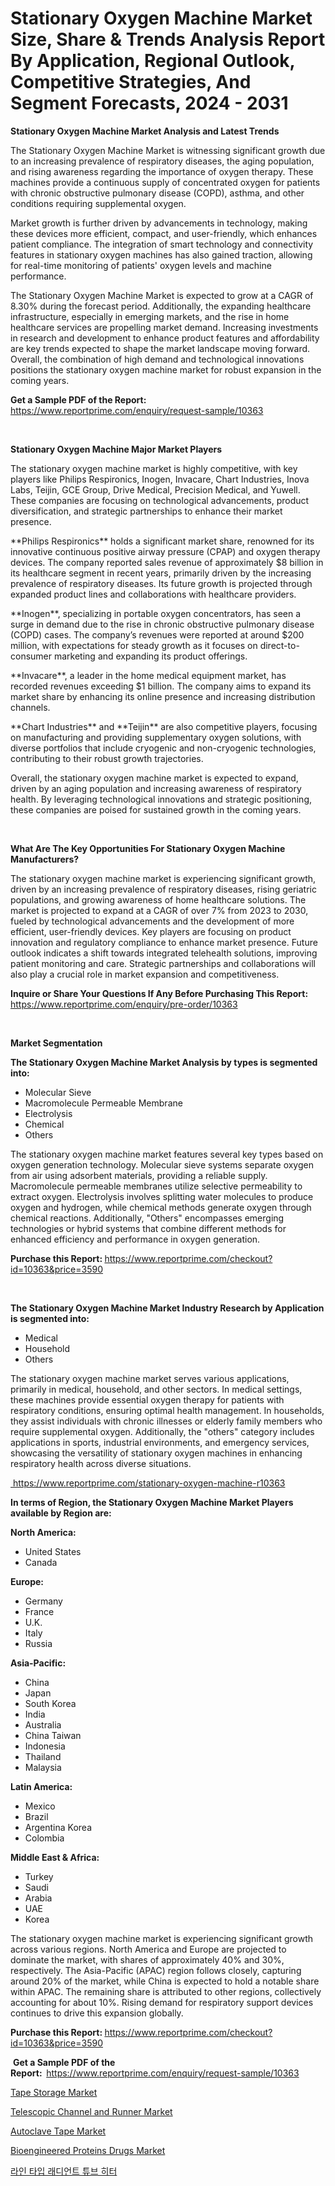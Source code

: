 <p><h1>Stationary Oxygen Machine Market Size, Share & Trends Analysis Report By Application, Regional Outlook, Competitive Strategies, And Segment Forecasts, 2024 - 2031</h1></p><p><strong>Stationary Oxygen Machine Market Analysis and Latest Trends</strong></p>
<p><p>The Stationary Oxygen Machine Market is witnessing significant growth due to an increasing prevalence of respiratory diseases, the aging population, and rising awareness regarding the importance of oxygen therapy. These machines provide a continuous supply of concentrated oxygen for patients with chronic obstructive pulmonary disease (COPD), asthma, and other conditions requiring supplemental oxygen. </p><p>Market growth is further driven by advancements in technology, making these devices more efficient, compact, and user-friendly, which enhances patient compliance. The integration of smart technology and connectivity features in stationary oxygen machines has also gained traction, allowing for real-time monitoring of patients' oxygen levels and machine performance.</p><p>The Stationary Oxygen Machine Market is expected to grow at a CAGR of 8.30% during the forecast period. Additionally, the expanding healthcare infrastructure, especially in emerging markets, and the rise in home healthcare services are propelling market demand. Increasing investments in research and development to enhance product features and affordability are key trends expected to shape the market landscape moving forward. Overall, the combination of high demand and technological innovations positions the stationary oxygen machine market for robust expansion in the coming years.</p></p>
<p><strong>Get a Sample PDF of the Report:&nbsp;</strong> <a href="https://www.reportprime.com/enquiry/request-sample/10363">https://www.reportprime.com/enquiry/request-sample/10363</a></p>
<p>&nbsp;</p>
<p><strong>Stationary Oxygen Machine Major Market Players</strong></p>
<p><p>The stationary oxygen machine market is highly competitive, with key players like Philips Respironics, Inogen, Invacare, Chart Industries, Inova Labs, Teijin, GCE Group, Drive Medical, Precision Medical, and Yuwell. These companies are focusing on technological advancements, product diversification, and strategic partnerships to enhance their market presence.</p><p>**Philips Respironics** holds a significant market share, renowned for its innovative continuous positive airway pressure (CPAP) and oxygen therapy devices. The company reported sales revenue of approximately $8 billion in its healthcare segment in recent years, primarily driven by the increasing prevalence of respiratory diseases. Its future growth is projected through expanded product lines and collaborations with healthcare providers.</p><p>**Inogen**, specializing in portable oxygen concentrators, has seen a surge in demand due to the rise in chronic obstructive pulmonary disease (COPD) cases. The company’s revenues were reported at around $200 million, with expectations for steady growth as it focuses on direct-to-consumer marketing and expanding its product offerings.</p><p>**Invacare**, a leader in the home medical equipment market, has recorded revenues exceeding $1 billion. The company aims to expand its market share by enhancing its online presence and increasing distribution channels.</p><p>**Chart Industries** and **Teijin** are also competitive players, focusing on manufacturing and providing supplementary oxygen solutions, with diverse portfolios that include cryogenic and non-cryogenic technologies, contributing to their robust growth trajectories.</p><p>Overall, the stationary oxygen machine market is expected to expand, driven by an aging population and increasing awareness of respiratory health. By leveraging technological innovations and strategic positioning, these companies are poised for sustained growth in the coming years.</p></p>
<p>&nbsp;</p>
<p><strong>What Are The Key Opportunities For Stationary Oxygen Machine Manufacturers?</strong></p>
<p><p>The stationary oxygen machine market is experiencing significant growth, driven by an increasing prevalence of respiratory diseases, rising geriatric populations, and growing awareness of home healthcare solutions. The market is projected to expand at a CAGR of over 7% from 2023 to 2030, fueled by technological advancements and the development of more efficient, user-friendly devices. Key players are focusing on product innovation and regulatory compliance to enhance market presence. Future outlook indicates a shift towards integrated telehealth solutions, improving patient monitoring and care. Strategic partnerships and collaborations will also play a crucial role in market expansion and competitiveness.</p></p>
<p><strong>Inquire or Share Your Questions If Any Before Purchasing This Report:</strong> <a href="https://www.reportprime.com/enquiry/pre-order/10363">https://www.reportprime.com/enquiry/pre-order/10363</a></p>
<p>&nbsp;</p>
<p><strong>Market Segmentation</strong></p>
<p><strong>The Stationary Oxygen Machine Market Analysis by types is segmented into:</strong></p>
<p><ul><li>Molecular Sieve</li><li>Macromolecule Permeable Membrane</li><li>Electrolysis</li><li>Chemical</li><li>Others</li></ul></p>
<p><p>The stationary oxygen machine market features several key types based on oxygen generation technology. Molecular sieve systems separate oxygen from air using adsorbent materials, providing a reliable supply. Macromolecule permeable membranes utilize selective permeability to extract oxygen. Electrolysis involves splitting water molecules to produce oxygen and hydrogen, while chemical methods generate oxygen through chemical reactions. Additionally, "Others" encompasses emerging technologies or hybrid systems that combine different methods for enhanced efficiency and performance in oxygen generation.</p></p>
<p><strong>Purchase this Report:&nbsp;</strong><a href="https://www.reportprime.com/checkout?id=10363&price=3590">https://www.reportprime.com/checkout?id=10363&price=3590</a></p>
<p>&nbsp;</p>
<p><strong>The Stationary Oxygen Machine Market Industry Research by Application is segmented into:</strong></p>
<p><ul><li>Medical</li><li>Household</li><li>Others</li></ul></p>
<p><p>The stationary oxygen machine market serves various applications, primarily in medical, household, and other sectors. In medical settings, these machines provide essential oxygen therapy for patients with respiratory conditions, ensuring optimal health management. In households, they assist individuals with chronic illnesses or elderly family members who require supplemental oxygen. Additionally, the "others" category includes applications in sports, industrial environments, and emergency services, showcasing the versatility of stationary oxygen machines in enhancing respiratory health across diverse situations.</p></p>
<p><a href="https://www.reportprime.com/stationary-oxygen-machine-r10363">&nbsp;https://www.reportprime.com/stationary-oxygen-machine-r10363</a></p>
<p><strong>In terms of Region, the Stationary Oxygen Machine Market Players available by Region are:</strong></p>
<p>
    <p> <strong> North America: </strong>
        <ul>
            <li>United States</li>
            <li>Canada</li>
        </ul>
        </p> 
    <p> <strong> Europe: </strong>
        <ul>
            <li>Germany</li>
            <li>France</li>
            <li>U.K.</li>
            <li>Italy</li>
            <li>Russia</li>
        </ul>
        </p> 
    <p> <strong> Asia-Pacific: </strong>
        <ul>
            <li>China</li>
            <li>Japan</li>
            <li>South Korea</li>
            <li>India</li>
            <li>Australia</li>
            <li>China Taiwan</li>
            <li>Indonesia</li>
            <li>Thailand</li>
            <li>Malaysia</li>
        </ul>
        </p> 
    <p> <strong> Latin America: </strong>
        <ul>
            <li>Mexico</li>
            <li>Brazil</li>
            <li>Argentina Korea</li>
            <li>Colombia</li>
        </ul>
        </p> 
    <p> <strong> Middle East & Africa: </strong>
        <ul>
            <li>Turkey</li>
            <li>Saudi</li>
            <li>Arabia</li>
            <li>UAE</li>
            <li>Korea</li>
        </ul>
    </p>
    </p>
<p><p>The stationary oxygen machine market is experiencing significant growth across various regions. North America and Europe are projected to dominate the market, with shares of approximately 40% and 30%, respectively. The Asia-Pacific (APAC) region follows closely, capturing around 20% of the market, while China is expected to hold a notable share within APAC. The remaining share is attributed to other regions, collectively accounting for about 10%. Rising demand for respiratory support devices continues to drive this expansion globally.</p></p>
<p><strong>Purchase this Report: </strong><a href="https://www.reportprime.com/checkout?id=10363&price=3590">https://www.reportprime.com/checkout?id=10363&price=3590</a></p>
<p>&nbsp;<strong>Get a Sample PDF of the Report:&nbsp;&nbsp;</strong><a href="https://www.reportprime.com/enquiry/request-sample/10363">https://www.reportprime.com/enquiry/request-sample/10363</a></p>
<p><strong></strong></p>
<p><p><a href="https://www.linkedin.com/pulse/global-tape-storage-market-opportunities-forecast-period-from-fq52f?trackingId=KyYZvHN5SwG2SlGLmdjPxA%3D%3D">Tape Storage Market</a></p><p><a href="https://medium.com/@sdonald04328/the-market-for-telescopic-channel-and-runner-market-is-examined-in-this-report-along-with-the-d3ddebc2f23e">Telescopic Channel and Runner Market</a></p><p><a href="https://github.com/NargisHussain75/Market-Research-Report-List-1/blob/main/autoclave-tape-market.md">Autoclave Tape Market</a></p><p><a href="https://issuu.com/reportprime-2/docs/bioengineered-proteins-drugs-market_a370112561c239">Bioengineered Proteins Drugs Market</a></p><p><a href="https://medium.com/@ixknzplk81/line-type-radiant-tube-heaters-market-%EC%9D%98-%EA%B8%80%EB%A1%9C%EB%B2%8C-%EC%8B%9C%EC%9E%A5-%EA%B0%9C%EC%9A%94%EB%8A%94-%EC%A0%84-%EC%84%B8%EA%B3%84-%EB%B0%8F-%EC%A3%BC%EC%9A%94-%EC%8B%9C%EC%9E%A5%EC%9D%98-%EC%82%B0%EC%97%85%EC%97%90-%EC%98%81%ED%96%A5%EC%9D%84-%EB%AF%B8%EC%B9%98%EB%8A%94-%EC%A3%BC%EC%9A%94-%ED%8A%B8%EB%A0%8C%EB%93%9C%EC%97%90-%EB%8C%80%ED%95%9C-%EB%8F%85%ED%8A%B9%ED%95%9C-%EA%B4%80%EC%A0%90%EC%9D%84-6ddb623f1245?postPublishedType=initial">라인 타입 래디언트 튜브 히터</a></p></p>